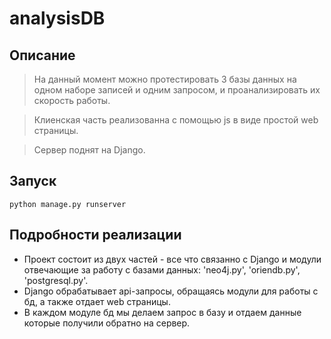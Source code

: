# analysisDB

## Описание
> На данный момент можно протестировать 3 базы данных на одном наборе записей и одним запросом, и проанализировать их скорость работы.

> Клиенская часть реализованна с помощью js в виде простой web страницы.

> Сервер поднят на Django.

## Запуск
```shell
python manage.py runserver
```

## Подробности реализации
- Проект состоит из двух частей - все что связанно с Django и модули отвечающие за работу с базами данных: 'neo4j.py', 'oriendb.py', 'postgresql.py'.
- Django обрабатывает api-запросы, обращаясь модули для работы с бд, а также отдает web страницы.
- В каждом модуле бд мы делаем запрос в базу и отдаем данные которые получили обратно на сервер.
